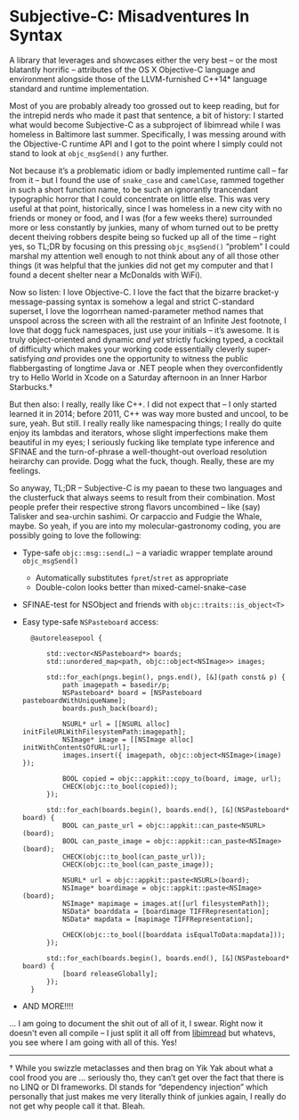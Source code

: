 Subjective-C: Misadventures In Syntax
=====================================

A library that leverages and showcases either the very best – or the most blatantly horrific – attributes of the OS X Objective-C language and environment alongside those of the LLVM-furnished C++14* language standard and runtime implementation.

Most of you are probably already too grossed out to keep reading, but for the intrepid nerds who made it past that sentence, a bit of history: I started what would become Subjective-C as a subproject of libimread while I was homeless in Baltimore last summer. Specifically, I was messing around with the Objective-C runtime API and I got to the point where I simply could not stand to look at `objc_msgSend()` any further. 

Not because it’s a problematic idiom or badly implemented runtime call – far from it – but I found the use of `snake_case` and `camelCase`, rammed together in such a short function name, to be such an ignorantly trancendant typographic horror that I could concentrate on little else. This was very useful at that point, historically, since I was homeless in a new city with no friends or money or food, and I was (for a few weeks there) surrounded more or less constantly by junkies, many of whom turned out to be pretty decent theiving robbers despite being so fucked up all of the time – right yes, so TL;DR by focusing on this pressing `objc_msgSend()` “problem” I could marshal my attention well enough to not think about any of all those other things (it was helpful that the junkies did not get my computer and that I found a decent shelter near a McDonalds with WiFi).

Now so listen: I love Objective-C. I love the fact that the bizarre bracket-y message-passing syntax is somehow a legal and strict C-standard superset, I love the logorrhean named-parameter method names that unspool across the screen with all the restraint of an Infinite Jest footnote, I love that dogg fuck namespaces, just use your initials – it’s awesome. It is truly object-oriented and dynamic *and yet* strictly fucking typed, a cocktail of difficulty which makes your working code essentially cleverly super-satisfying *and* provides one the opportunity to witness the public flabbergasting of longtime Java or .NET people when they overconfidently try to Hello World in Xcode on a Saturday afternoon in an Inner Harbor Starbucks.† 

But then also: I really, really like C++. I did not expect that – I only started learned it in 2014; before 2011, C++ was way more busted and uncool, to be sure, yeah. But still. I really really like namespacing things; I really do quite enjoy its lambdas and iterators, whose slight imperfections make them beautiful in my eyes; I seriously fucking like template type inference and SFINAE and the turn-of-phrase a well-thought-out overload resolution heirarchy can provide. Dogg what the fuck, though. Really, these are my feelings.

So anyway, TL;DR – Subjective-C is my paean to these two languages and the clusterfuck that always seems
to result from their combination. Most people prefer their respective strong flavors uncombined – like (say) Talisker and sea-urchin sashimi. Or carpaccio and Fudgie the Whale, maybe. So yeah, if you are into my molecular-gastronomy coding, you are possibly going to love the following:

* Type-safe `objc::msg::send(…)` – a variadic wrapper template around `objc_msgSend()`
    * Automatically substitutes `fpret`/`stret` as appropriate
    * Double-colon looks better than mixed-camel-snake-case

* SFINAE-test for NSObject and friends with `objc::traits::is_object<T>`

* Easy type-safe `NSPasteboard` access:
    
        @autoreleasepool {
            
            std::vector<NSPasteboard*> boards;
            std::unordered_map<path, objc::object<NSImage>> images;
                
            std::for_each(pngs.begin(), pngs.end(), [&](path const& p) {
                path imagepath = basedir/p;
                NSPasteboard* board = [NSPasteboard pasteboardWithUniqueName];
                boards.push_back(board);
            
                NSURL* url = [[NSURL alloc] initFileURLWithFilesystemPath:imagepath];
                NSImage* image = [[NSImage alloc] initWithContentsOfURL:url];
                images.insert({ imagepath, objc::object<NSImage>(image) });
            
                BOOL copied = objc::appkit::copy_to(board, image, url);
                CHECK(objc::to_bool(copied));
            });
        
            std::for_each(boards.begin(), boards.end(), [&](NSPasteboard* board) {
                BOOL can_paste_url = objc::appkit::can_paste<NSURL>(board);
                BOOL can_paste_image = objc::appkit::can_paste<NSImage>(board);
                CHECK(objc::to_bool(can_paste_url));
                CHECK(objc::to_bool(can_paste_image));
            
                NSURL* url = objc::appkit::paste<NSURL>(board);
                NSImage* boardimage = objc::appkit::paste<NSImage>(board);
                NSImage* mapimage = images.at([url filesystemPath]);
                NSData* boarddata = [boardimage TIFFRepresentation];
                NSData* mapdata = [mapimage TIFFRepresentation];
            
                CHECK(objc::to_bool([boarddata isEqualToData:mapdata]));
            });
        
            std::for_each(boards.begin(), boards.end(), [&](NSPasteboard* board) {
                [board releaseGlobally];
            });
        }
    
* AND MORE!!!!

… I am going to document the shit out of all of it, I swear. Right now it doesn't even all compile – I just split it all off from [libimread](http://github.com/fish2000/libimread) but whatevs, you see where I am going with all of this. Yes!


<hr>

† While you swizzle metaclasses and then brag on Yik Yak about what a cool frood you are … seriously tho, they can’t get over the fact that there is no LINQ or DI frameworks. DI stands for “dependency injection” which personally that just makes me very literally think of junkies again, I really do not get why people call it that. Bleah.